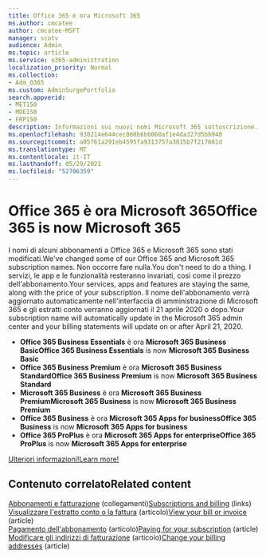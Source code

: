 ```yaml
---
title: Office 365 è ora Microsoft 365
ms.author: cmcatee
author: cmcatee-MSFT
manager: scotv
audience: Admin
ms.topic: article
ms.service: o365-administration
localization_priority: Normal
ms.collection:
- Adm_O365
ms.custom: AdminSurgePortfolio
search.appverid:
- MET150
- MOE150
- FRP150
description: Informazioni sui nuovi nomi Microsoft 365 sottoscrizione.
ms.openlocfilehash: 930214e644cec060b6b6060af1e4da327d5bb940
ms.sourcegitcommit: a05f61a291eb4595fa9313757a3815b7f217681d
ms.translationtype: MT
ms.contentlocale: it-IT
ms.lasthandoff: 05/29/2021
ms.locfileid: "52706359"
---
```

# <a name="office-365-is-now-microsoft-365"></a><span data-ttu-id="c4de1-103">Office 365 è ora Microsoft 365</span><span class="sxs-lookup"><span data-stu-id="c4de1-103">Office 365 is now Microsoft 365</span></span>

<span data-ttu-id="c4de1-104">I nomi di alcuni abbonamenti a Office 365 e Microsoft 365 sono stati modificati.</span><span class="sxs-lookup"><span data-stu-id="c4de1-104">We've changed some of our Office 365 and Microsoft 365 subscription names.</span></span> <span data-ttu-id="c4de1-105">Non occorre fare nulla.</span><span class="sxs-lookup"><span data-stu-id="c4de1-105">You don't need to do a thing.</span></span> <span data-ttu-id="c4de1-106">I servizi, le app e le funzionalità resteranno invariati, così come il prezzo dell'abbonamento.</span><span class="sxs-lookup"><span data-stu-id="c4de1-106">Your services, apps and features are staying the same, along with the price of your subscription.</span></span> <span data-ttu-id="c4de1-107">Il nome dell'abbonamento verrà aggiornato automaticamente nell'interfaccia di amministrazione di Microsoft 365 e gli estratti conto verranno aggiornati il 21 aprile 2020 o dopo.</span><span class="sxs-lookup"><span data-stu-id="c4de1-107">Your subscription name will automatically update in the Microsoft 365 admin center and your billing statements will update on or after April 21, 2020.</span></span>

- <span data-ttu-id="c4de1-108">**Office 365 Business Essentials** è ora **Microsoft 365 Business Basic**</span><span class="sxs-lookup"><span data-stu-id="c4de1-108">**Office 365 Business Essentials** is now **Microsoft 365 Business Basic**</span></span>
- <span data-ttu-id="c4de1-109">**Office 365 Business Premium** è ora **Microsoft 365 Business Standard**</span><span class="sxs-lookup"><span data-stu-id="c4de1-109">**Office 365 Business Premium** is now **Microsoft 365 Business Standard**</span></span>
- <span data-ttu-id="c4de1-110">**Microsoft 365 Business** è ora **Microsoft 365 Business Premium**</span><span class="sxs-lookup"><span data-stu-id="c4de1-110">**Microsoft 365 Business** is now **Microsoft 365 Business Premium**</span></span>
- <span data-ttu-id="c4de1-111">**Office 365 Business** è ora **Microsoft 365 Apps for business**</span><span class="sxs-lookup"><span data-stu-id="c4de1-111">**Office 365 Business** is now **Microsoft 365 Apps for business**</span></span>
- <span data-ttu-id="c4de1-112">**Office 365 ProPlus** è ora **Microsoft 365 Apps for enterprise**</span><span class="sxs-lookup"><span data-stu-id="c4de1-112">**Office 365 ProPlus** is now **Microsoft 365 Apps for enterprise**</span></span>

[<span data-ttu-id="c4de1-113">Ulteriori informazioni!</span><span class="sxs-lookup"><span data-stu-id="c4de1-113">Learn more!</span></span>](https://go.microsoft.com/fwlink/?linkid=2120533)

## <a name="related-content"></a><span data-ttu-id="c4de1-114">Contenuto correlato</span><span class="sxs-lookup"><span data-stu-id="c4de1-114">Related content</span></span>

<span data-ttu-id="c4de1-115">[Abbonamenti e fatturazione](../commerce/index.yml) (collegamenti)</span><span class="sxs-lookup"><span data-stu-id="c4de1-115">[Subscriptions and billing](../commerce/index.yml) (links)</span></span>\
<span data-ttu-id="c4de1-116">[Visualizzare l'estratto conto o la fattura](../commerce/billing-and-payments/view-your-bill-or-invoice.md) (articolo)</span><span class="sxs-lookup"><span data-stu-id="c4de1-116">[View your bill or invoice](../commerce/billing-and-payments/view-your-bill-or-invoice.md) (article)</span></span>\
<span data-ttu-id="c4de1-117">[Pagamento dell'abbonamento](../commerce/billing-and-payments/pay-for-your-subscription.md) (articolo)</span><span class="sxs-lookup"><span data-stu-id="c4de1-117">[Paying for your subscription](../commerce/billing-and-payments/pay-for-your-subscription.md) (article)</span></span>\
<span data-ttu-id="c4de1-118">[Modificare gli indirizzi di fatturazione](../commerce/billing-and-payments/change-your-billing-addresses.md) (articolo)</span><span class="sxs-lookup"><span data-stu-id="c4de1-118">[Change your billing addresses](../commerce/billing-and-payments/change-your-billing-addresses.md) (article)</span></span>
